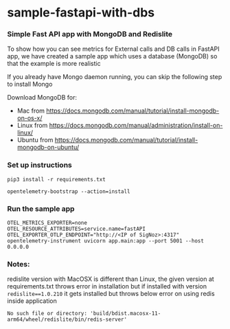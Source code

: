 # sample-fastapi-with-dbs

### Simple Fast API app with MongoDB and Redislite

To show how you can see metrics for External calls and DB calls in FastAPI app, we have created a sample app which uses a database (MongoDB) so that the example is more realistic

If you already have Mongo daemon running, you can skip the following step to install Mongo

Download MongoDB for:
- Mac from https://docs.mongodb.com/manual/tutorial/install-mongodb-on-os-x/
- Linux from https://docs.mongodb.com/manual/administration/install-on-linux/
- Ubuntu from https://docs.mongodb.com/manual/tutorial/install-mongodb-on-ubuntu/

### Set up instructions

```
pip3 install -r requirements.txt
```

```
opentelemetry-bootstrap --action=install
```

### Run the sample app

```
OTEL_METRICS_EXPORTER=none OTEL_RESOURCE_ATTRIBUTES=service.name=fastAPI OTEL_EXPORTER_OTLP_ENDPOINT="http://<IP of SigNoz>:4317" opentelemetry-instrument uvicorn app.main:app --port 5001 --host 0.0.0.0
```

### Notes:
redislite version with MacOSX is different than Linux, the given version at requirements.txt throws error in installation but if installed with version `redislite==1.0.210` it gets installed but throws below error on using redis inside application
```
No such file or directory: 'build/bdist.macosx-11-arm64/wheel/redislite/bin/redis-server'
```
